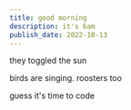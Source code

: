 ```yaml
---
title: good morning
description: it's 6am
publish_date: 2022-10-13
---
```


they toggled the sun

birds are singing. roosters too

guess it's time to code